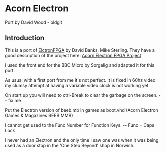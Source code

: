 # Acorn Electron

Port by David Wood - oldgit

## Introduction

This is a port of [ElctronFPGA](https://github.com/hoglet67/ElectronFpga) by David Banks, Mike Sterling. They have a good
description of the project here:   [Acorn Electron FPGA Project](https://www.mups.co.uk/post/2017/07/acorn-electron-fpga-project/)


I used the front end for the BBC Micro by Sorgelig and adapted it for this port.

As usual with a first port from me it's not perfect. It is fixed in 60hz video
my clumsy attempt at having a variable video clock is not working yet.

On start up you will need to ctrl-Break to clear the garbage on the screen. -- fix me

Put the Electron version of beeb.mb in games as boot.vhd (Acorn Electron Games & Magazines BEEB.MMB)


I cannot get used to the Func Number for Function Keys. -- Func = Caps Lock


I never had an Electron and the only time I saw one was when it was being used as a door stop
in the 'One Step Beyond' shop in Norwich.

